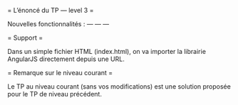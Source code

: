 = L’énoncé du TP — level 3 =

Nouvelles fonctionnalités :
— 
— 
— 

= Support =

Dans un simple fichier HTML (index.html), on va importer la librairie AngularJS directement depuis une URL.

= Remarque sur le niveau courant =

Le TP au niveau courant (sans vos modifications) est une solution proposée pour le TP de niveau précédent.